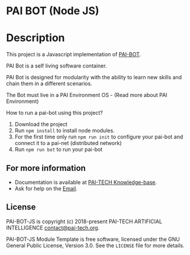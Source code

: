 PAI BOT (Node JS)
=================


 # Description

 This project is a Javascript implementation of [PAI-BOT](https://blog.pai-tech.org/knowledge-base/pai-bot/).

PAI Bot is a self living software container.

PAI Bot is designed for modularity with the ability to learn new skills and chain them in a different scenarios.

The Bot must live in a PAI Environment OS - (Read more about PAI Environment)

 How to run a pai-bot using this project?

 1. Download the project 
 2. Run `npm install` to install node modules.
 3. For the first time only run `npm run init` to configure your pai-bot and connect it to a pai-net (distributed network)
 4. Run `npm run bot` to run your pai-bot


## For more information

+ Documentation is available at [PAI-TECH Knowledge-base](https://blog.pai-tech.org/knowledge-base).
+ Ask for help on the
[Email](mailto:community@pai-tech.org).



## License

PAI-BOT-JS  is copyright (c) 2018-present PAI-TECH ARTIFICIAL INTELLIGENCE  <contact@pai-tech.org>.

PAI-BOT-JS Module Template is free software, licensed under the GNU General Public License, Version 3.0. See the
`LICENSE` file for more details.
